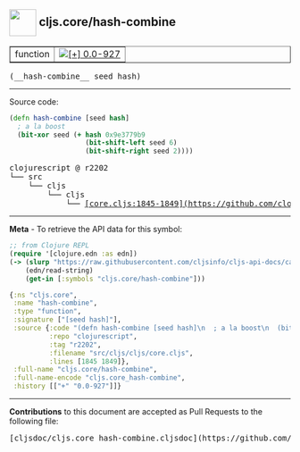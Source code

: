## <img width="48px" valign="middle" src="http://i.imgur.com/Hi20huC.png"> cljs.core/hash-combine

 <table border="1">
<tr>

<td>function</td>
<td><a href="https://github.com/cljsinfo/cljs-api-docs/tree/0.0-927"><img valign="middle" alt="[+] 0.0-927" src="https://img.shields.io/badge/+-0.0--927-lightgrey.svg"></a> </td>
</tr>
</table>

 <samp>
(__hash-combine__ seed hash)<br>
</samp>

---





Source code:

```clj
(defn hash-combine [seed hash]
  ; a la boost
  (bit-xor seed (+ hash 0x9e3779b9
                   (bit-shift-left seed 6)
                   (bit-shift-right seed 2))))
```

 <pre>
clojurescript @ r2202
└── src
    └── cljs
        └── cljs
            └── <ins>[core.cljs:1845-1849](https://github.com/clojure/clojurescript/blob/r2202/src/cljs/cljs/core.cljs#L1845-L1849)</ins>
</pre>


---

__Meta__ - To retrieve the API data for this symbol:

```clj
;; from Clojure REPL
(require '[clojure.edn :as edn])
(-> (slurp "https://raw.githubusercontent.com/cljsinfo/cljs-api-docs/catalog/cljs-api.edn")
    (edn/read-string)
    (get-in [:symbols "cljs.core/hash-combine"]))
```

```clj
{:ns "cljs.core",
 :name "hash-combine",
 :type "function",
 :signature ["[seed hash]"],
 :source {:code "(defn hash-combine [seed hash]\n  ; a la boost\n  (bit-xor seed (+ hash 0x9e3779b9\n                   (bit-shift-left seed 6)\n                   (bit-shift-right seed 2))))",
          :repo "clojurescript",
          :tag "r2202",
          :filename "src/cljs/cljs/core.cljs",
          :lines [1845 1849]},
 :full-name "cljs.core/hash-combine",
 :full-name-encode "cljs.core_hash-combine",
 :history [["+" "0.0-927"]]}

```

---

__Contributions__ to this document are accepted as Pull Requests to the following file:

 <pre>
[cljsdoc/cljs.core_hash-combine.cljsdoc](https://github.com/cljsinfo/cljs-api-docs/blob/master/cljsdoc/cljs.core_hash-combine.cljsdoc)
</pre>

